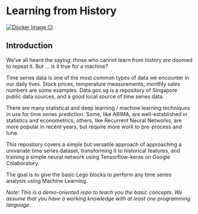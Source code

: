 # Learning from History

[![Docker Image CI](https://github.com/lisaong/stackup-workshops/workflows/Docker%20Image%20CI/badge.svg)](https://github.com/lisaong/stackup-workshops/actions?query=workflow%3A%22Docker+Image+CI%22)

## Introduction
We’ve all heard the saying: those who cannot learn from history are doomed to repeat it.  But … is it true for a machine?

Time series data is one of the most common types of data we encounter in our daily lives.  Stock prices, temperature measurements, monthly sales numbers are some examples. Data.gov.sg is a repository of Singapore public data sources, and a good local source of time series data.

There are many statistical and deep learning / machine learning techniques in use for time series prediction. Some, like ARIMA, are well-established in statistics and econometrics; others, like Recurrent Neural Networks, are more popular in recent years, but require more work to pre-process and tune. 

This repository covers a simple but versatile approach of approaching a univariate time series dataset, transforming it to historical features, and training a simple neural network using Tensorflow-keras on Google Colaboratory.  

The goal is to give the basic Lego blocks to perform any time series analysis using Machine Learning.

*Note: This is a demo-oriented repo to teach you the basic concepts. We assume that you have a working knowledge with at least one programming language.*
